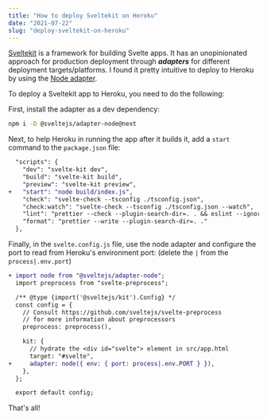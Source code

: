 ```yaml
---
title: "How to deploy Sveltekit on Heroku"
date: "2021-07-22"
slug: "deploy-sveltekit-on-heroku"
---
```


<script context="module">
  export const prerender = true;
</script>

[Sveltekit](https://kit.svelte.dev/) is a framework for building Svelte apps. It has an unopinionated approach for production deployment through **_adapters_** for different deployment targets/platforms. I found it pretty intuitive to deploy to Heroku by using the [Node adapter](https://github.com/sveltejs/kit/tree/master/packages/adapter-node).

To deploy a Sveltekit app to Heroku, you need to do the following:

First, install the adapter as a dev dependency:

```sh
npm i -D @sveltejs/adapter-node@next
```

Next, to help Heroku in running the app after it builds it, add a `start` command to the `package.json` file:

```diff
  "scripts": {
    "dev": "svelte-kit dev",
    "build": "svelte-kit build",
    "preview": "svelte-kit preview",
+   "start": "node build/index.js",
    "check": "svelte-check --tsconfig ./tsconfig.json",
    "check:watch": "svelte-check --tsconfig ./tsconfig.json --watch",
    "lint": "prettier --check --plugin-search-dir=. . && eslint --ignore-path .gitignore .",
    "format": "prettier --write --plugin-search-dir=. ."
  },
```

Finally, in the `svelte.config.js` file, use the node adapter and configure the port to read from Heroku's environment port: (delete the `|` from the `process|.env.port`)

```diff
+ import node from "@sveltejs/adapter-node";
  import preprocess from "svelte-preprocess";

  /** @type {import('@sveltejs/kit').Config} */
  const config = {
    // Consult https://github.com/sveltejs/svelte-preprocess
    // for more information about preprocessors
    preprocess: preprocess(),

    kit: {
      // hydrate the <div id="svelte"> element in src/app.html
      target: "#svelte",
+     adapter: node({ env: { port: process|.env.PORT } }),
    },
  };

  export default config;
```

That's all!
